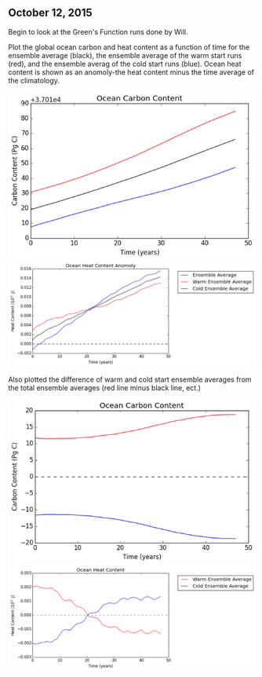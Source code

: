 ## October 12, 2015

Begin to look at the Green's Function runs done by Will. 

Plot the global ocean carbon and heat content as a function of time for the ensemble average (black), the ensemble average of the warm start runs (red), and the ensemble averag of the cold start 
runs (blue). Ocean heat content is shown as an anomoly-the heat content minus the time average of the climatology. 

![](files/GF_ocean_carbon_content_10122015.png)
![](files/GF_ocean_heat_content_10122015.png) 

Also plotted the difference of warm and cold start ensemble averages from the total ensemble averages (red line minus black line, ect.)

![](files/GF_ocean_carbon_content_diff_from_ens_10122015.png)
![](files/GF_ocean_heat_content_diff_from_ens_10122015.png)
